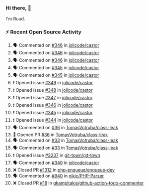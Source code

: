 ### Hi there, 👋

I'm Ruud.
 
### :zap: Recent Open Source Activity

<!--START_SECTION:activity-->
1. 🗣 Commented on [#346](https://github.com/jolicode/castor/issues/346#issuecomment-2025370891) in [jolicode/castor](https://github.com/jolicode/castor)
2. 🗣 Commented on [#346](https://github.com/jolicode/castor/issues/346#issuecomment-2025366685) in [jolicode/castor](https://github.com/jolicode/castor)
3. 🗣 Commented on [#346](https://github.com/jolicode/castor/issues/346#issuecomment-2025356862) in [jolicode/castor](https://github.com/jolicode/castor)
4. 🗣 Commented on [#345](https://github.com/jolicode/castor/issues/345#issuecomment-2025343284) in [jolicode/castor](https://github.com/jolicode/castor)
5. 🗣 Commented on [#345](https://github.com/jolicode/castor/issues/345#issuecomment-2025340961) in [jolicode/castor](https://github.com/jolicode/castor)
6. ❗ Opened issue [#349](https://github.com/jolicode/castor/issues/349) in [jolicode/castor](https://github.com/jolicode/castor)
7. ❗ Opened issue [#348](https://github.com/jolicode/castor/issues/348) in [jolicode/castor](https://github.com/jolicode/castor)
8. ❗ Opened issue [#347](https://github.com/jolicode/castor/issues/347) in [jolicode/castor](https://github.com/jolicode/castor)
9. ❗ Opened issue [#346](https://github.com/jolicode/castor/issues/346) in [jolicode/castor](https://github.com/jolicode/castor)
10. ❗ Opened issue [#345](https://github.com/jolicode/castor/issues/345) in [jolicode/castor](https://github.com/jolicode/castor)
11. ❗ Opened issue [#344](https://github.com/jolicode/castor/issues/344) in [jolicode/castor](https://github.com/jolicode/castor)
12. 🗣 Commented on [#36](https://github.com/TomasVotruba/class-leak/pull/36#issuecomment-2024683428) in [TomasVotruba/class-leak](https://github.com/TomasVotruba/class-leak)
13. 💪 Opened PR [#36](https://github.com/TomasVotruba/class-leak/pull/36) in [TomasVotruba/class-leak](https://github.com/TomasVotruba/class-leak)
14. 🗣 Commented on [#33](https://github.com/TomasVotruba/class-leak/pull/33#issuecomment-2022236907) in [TomasVotruba/class-leak](https://github.com/TomasVotruba/class-leak)
15. 🗣 Commented on [#33](https://github.com/TomasVotruba/class-leak/pull/33#issuecomment-2022216943) in [TomasVotruba/class-leak](https://github.com/TomasVotruba/class-leak)
16. ❗ Opened issue [#3237](https://github.com/git-town/git-town/issues/3237) in [git-town/git-town](https://github.com/git-town/git-town)
17. 🗣 Commented on [#340](https://github.com/jolicode/castor/issues/340#issuecomment-2021174021) in [jolicode/castor](https://github.com/jolicode/castor)
18. ❌ Closed PR [#1312](https://github.com/php-enqueue/enqueue-dev/pull/1312) in [php-enqueue/enqueue-dev](https://github.com/php-enqueue/enqueue-dev)
19. 🗣 Commented on [#940](https://github.com/nikic/PHP-Parser/pull/940#issuecomment-2021120960) in [nikic/PHP-Parser](https://github.com/nikic/PHP-Parser)
20. ❌ Closed PR [#18](https://github.com/gkampitakis/github-action-todo-commenter/pull/18) in [gkampitakis/github-action-todo-commenter](https://github.com/gkampitakis/github-action-todo-commenter)
<!--END_SECTION:activity-->

